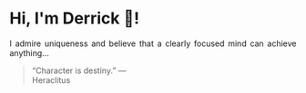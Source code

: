 # Hi, I'm Derrick 👋!
<p align="justify">I admire uniqueness and believe that a clearly focused mind can achieve anything...</p> 
<!-- #quote-start -->
<blockquote>&ldquo;Character is destiny.&rdquo; &mdash; <footer>Heraclitus</footer></blockquote>
<!-- #quote-end -->
